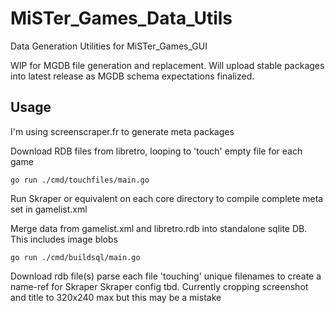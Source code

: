 # MiSTer_Games_Data_Utils
Data Generation Utilities for MiSTer_Games_GUI

WIP for MGDB file generation and replacement. Will upload stable packages into latest release as MGDB schema expectations finalized.

## Usage
I'm using screenscraper.fr to generate meta packages

Download RDB files from libretro, looping to 'touch' empty file for each game
```
go run ./cmd/touchfiles/main.go
```

Run Skraper or equivalent on each core directory to compile complete meta set in gamelist.xml

Merge data from gamelist.xml and libretro.rdb into standalone sqlite DB. \
This includes image blobs
```
go run ./cmd/buildsql/main.go
```

Download rdb file(s)
parse each file 'touching' unique filenames to create a name-ref for Skraper
Skraper config tbd. Currently cropping screenshot and title to 320x240 max but this may be a mistake
